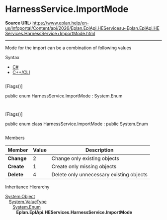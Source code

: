 # HarnessService.ImportMode

**Source URL:** https://www.eplan.help/en-us/Infoportal/Content/api/2026/Eplan.EplApi.HEServicesu~Eplan.EplApi.HEServices.HarnessService+ImportMode.html

---

Mode for the import can be a combination of following values

Syntax

- [C#](#i-syntax-CS)
- [C++/CLI](#i-syntax-CPP2005)

```
```
[Flags()]

public enum HarnessService.ImportMode : System.Enum
```
```

```
```
[Flags()]

public enum class HarnessService.ImportMode : public System.Enum
```
```

Members

| Member | Value | Description |
| --- | --- | --- |
| **Change** | 2 | Change only existing objects |
| **Create** | 1 | Create only missing objects |
| **Delete** | 4 | Delete only unnecessary existing objects |

Inheritance Hierarchy

[System.Object](#)  
   [System.ValueType](#)  
      [System.Enum](#)  
         **Eplan.EplApi.HEServices.HarnessService.ImportMode**
